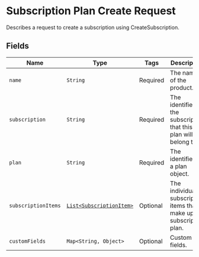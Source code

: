 
# Subscription Plan Create Request

Describes a request to create a subscription using CreateSubscription.

## Fields

| Name | Type | Tags | Description | Getter |
|  --- | --- | --- | --- | --- |
| `name` | `String` | Required | The name of the product. | `String getName()` |
| `subscription` | `String` | Required | The identifier of the subscription that this plan will belong to. | `String getSubscription()` |
| `plan` | `String` | Required | The identifier of a plan object. | `String getPlan()` |
| `subscriptionItems` | [`List<SubscriptionItem>`](/doc/models/subscription-item.md) | Optional | The individual subscription items that make up the subscription plan. | `List<SubscriptionItem> getItems()` |
| `customFields` | `Map<String, Object>` | Optional | Custom fields. | `Map<String, Object> getCustomFields()`|
